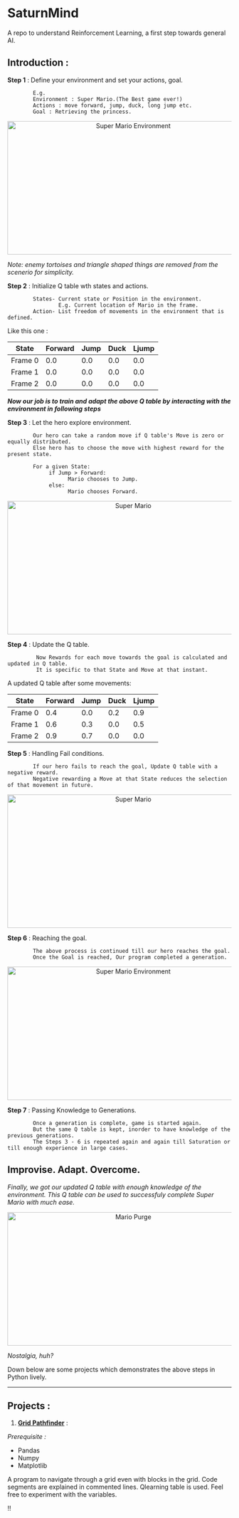 # SaturnMind
A repo to understand Reinforcement Learning, a first step towards general AI.


## Introduction :
**Step 1** : Define your environment and set your actions, goal.  
            
            E.g.
            Environment : Super Mario.(The Best game ever!)    
            Actions : move forward, jump, duck, long jump etc. 
            Goal : Retrieving the princess.
<p align="center">
<img src="http://9to5animations.com/wp-content/uploads/2016/03/mario-gif-animated.gif" alt="Super Mario Environment" width="550" height="300">
</p>  

*Note: enemy tortoises and triangle shaped things are removed from the scenerio for simplicity.*  


**Step 2** : Initialize Q table wth states and actions.  

            States- Current state or Position in the environment.
                    E.g. Current location of Mario in the frame.
            Action- List freedom of movements in the environment that is defined.  
  
  Like this one :  
  
 | State | Forward | Jump | Duck | Ljump |
 |-------|---------|------|------|-------|
 | Frame 0     | 0.0     | 0.0  | 0.0  | 0.0   |
 | Frame 1     | 0.0     | 0.0  | 0.0  | 0.0   |
 | Frame 2     | 0.0     | 0.0  | 0.0  | 0.0   |

***Now our job is to train and adapt the above Q table by interacting with the environment in following steps*** 

**Step 3** : Let the hero explore environment.

            Our hero can take a random move if Q table's Move is zero or equally distributed. 
            Else hero has to choose the move with highest reward for the present state.
            
            For a given State:
                 if Jump > Forward:
                       Mario chooses to Jump.
                 else:
                       Mario chooses Forward.
 <p align="center">
<img src="https://media.giphy.com/media/gjdS9VFkMHzva/giphy.gif" alt="Super Mario" width="550" height="300">
</p>
 
 
 **Step 4** : Update the Q table.
    
             Now Rewards for each move towards the goal is calculated and updated in Q table.
             It is specific to that State and Move at that instant.
             
A updated Q table after some movements:

| State   | Forward | Jump | Duck | Ljump |
|---------|---------|------|------|-------|
| Frame 0 | 0.4     | 0.0  | 0.2  | 0.9   |
| Frame 1 | 0.6     | 0.3  | 0.0  | 0.5   |
| Frame 2 | 0.9     | 0.7  | 0.0  | 0.0   |

**Step 5** : Handling Fail conditions.

            If our hero fails to reach the goal, Update Q table with a negative reward.
            Negative rewarding a Move at that State reduces the selection of that movement in future.
<p align="center">
<img src="http://www.gifbin.com/bin/25yu3420sw.gif" alt="Super Mario" width="550" height="300">
</p>

**Step 6** : Reaching the goal.
            
            The above process is continued till our hero reaches the goal.
            Once the Goal is reached, Our program completed a generation.  
            
<p align="center">
<img src="http://img38.laughinggif.com/pic/HTTP2Nkbi5pbnF1aXNpdHIuY29tL3dwLWNvbnRlbnQvdXBsb2Fkcy8yMDEzLzA0L0ltZ3VyLU1lZXRzLVNvLU1hcmlvLUJyb3MuZ2lm.gif" alt="Super Mario Environment" width="550" height="300">
</p>  

**Step 7** : Passing Knowledge to Generations.

            Once a generation is complete, game is started again.
            But the same Q table is kept, inorder to have knowledge of the previous generations.
            The Steps 3 - 6 is repeated again and again till Saturation or till enough experience in large cases.
 
 ## Improvise. Adapt. Overcome.
 
 *Finally, we got our updated Q table with enough knowledge of the environment.
This Q table can be used to successfuly complete Super Mario with much ease.*  

<p align="center">
<img src="https://i.imgur.com/hwCwZgV.gif" alt="Mario Purge" width="550" height="300">
</p>

*Nostalgia, huh?*

Down below are some projects which demonstrates the above steps in Python lively. 
___
            
       


## Projects :
1. [**Grid Pathfinder**](https://github.com/perseus784/SaturnMind/blob/master/Pathfinder.py) :

*Prerequisite :*
* Pandas
* Numpy
* Matplotlib


A program to navigate through a grid even with blocks in the grid.
Code segments are explained in commented lines.
Qlearning table is used.
Feel free to experiment with the variables.

!!
